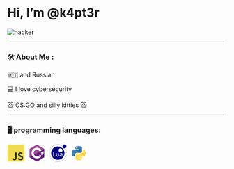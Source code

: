 # Hi, I’m @k4pt3r

![hacker](https://github.com/RussianCheater/RussianCheater/assets/166878291/f4d58f3c-5dfe-49db-babd-8c63b9ca2134)


---

### 🛠️ About Me :

🇲🇹 and Russian

💻 I love cybersecurity

:cat: CS:GO and silly kitties 🐱

---

### 🖥️ programming languages:

<div>
  <img src="https://github.com/devicons/devicon/blob/master/icons/javascript/javascript-original.svg" title="JavaScript" alt="JavaScript" width="40" height="40"/>&nbsp;
  <img src="https://github.com/devicons/devicon/blob/master/icons/csharp/csharp-original.svg" title="Cplusplus" alt="Cplusplus" width="40" height="40"/>&nbsp;
  <img src="https://github.com/devicons/devicon/blob/master/icons/lua/lua-plain.svg" title="lua" alt="lua" width="40" height="40"/>&nbsp;
  <img src="https://github.com/devicons/devicon/blob/master/icons/python/python-original.svg" title="Python" alt="Python" width="40" height="40"/>&nbsp;
</div>
